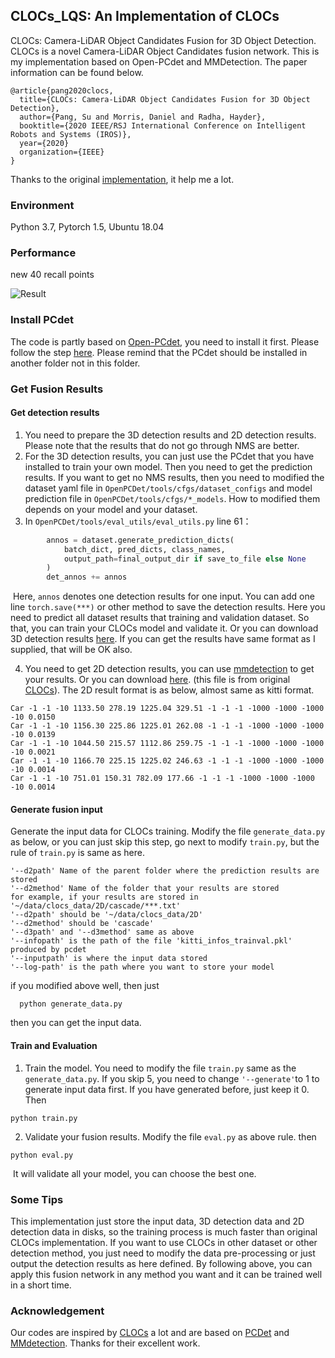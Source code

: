 ## CLOCs_LQS: An Implementation of CLOCs

CLOCs: Camera-LiDAR Object Candidates Fusion for 3D Object Detection. CLOCs is a novel Camera-LiDAR Object Candidates fusion network. This is my implementation based on Open-PCdet and MMDetection. The paper information can be found below. 

```
@article{pang2020clocs,
  title={CLOCs: Camera-LiDAR Object Candidates Fusion for 3D Object Detection},
  author={Pang, Su and Morris, Daniel and Radha, Hayder},
  booktitle={2020 IEEE/RSJ International Conference on Intelligent Robots and Systems (IROS)},
  year={2020}
  organization={IEEE}
}
```

Thanks to the original [implementation](https://github.com/pangsu0613/CLOCs), it help me a lot. 

### Environment

Python 3.7, Pytorch 1.5, Ubuntu 18.04

### Performance

new 40 recall points

![Result](F:\University\大三下\大创\my_Clocs\Result.png)

### Install PCdet

The code is partly based on [Open-PCdet](https://github.com/open-mmlab/OpenPCDet), you need to install it first. Please follow the step [here](https://github.com/open-mmlab/OpenPCDet). Please remind that the PCdet should be installed in another folder not in this folder. 

### Get Fusion Results

#### Get detection results

1. You need to prepare the 3D detection results and 2D detection results. Please note that the results that do not go through NMS are better. 
2. For the 3D detection results, you can just use the PCdet that you have installed to train your own model. Then you need to get the prediction results. If you want to get no NMS results, then you need to modified the dataset yaml file in  `OpenPCDet/tools/cfgs/dataset_configs` and model prediction file in `OpenPCDet/tools/cfgs/*_models`. How to modified them depends on your model and your dataset.
3. In `OpenPCDet/tools/eval_utils/eval_utils.py` line 61：

```python
        annos = dataset.generate_prediction_dicts(
            batch_dict, pred_dicts, class_names,
            output_path=final_output_dir if save_to_file else None
        )
        det_annos += annos
```

​	Here, `annos` denotes one detection results for one input. You can add one line `torch.save(***)` or other method to save the detection results. Here you need to predict all dataset results that training and validation dataset. So that, you can train your CLOCs model and validate it. Or you can download 3D detection results [here](https://jbox.sjtu.edu.cn/l/OFgs7G). If you can get the results have same format as  I supplied, that will be OK also.

4. You need to get 2D detection results, you can use [mmdetection](https://github.com/open-mmlab/mmdetection) to get your results. Or you can download [here](https://jbox.sjtu.edu.cn/l/hFDjf2). (this file is from original [CLOCs](https://github.com/pangsu0613/CLOCs)). The 2D result format is as below, almost same as kitti format.

```
Car -1 -1 -10 1133.50 278.19 1225.04 329.51 -1 -1 -1 -1000 -1000 -1000 -10 0.0150 
Car -1 -1 -10 1156.30 225.86 1225.01 262.08 -1 -1 -1 -1000 -1000 -1000 -10 0.0139 
Car -1 -1 -10 1044.50 215.57 1112.86 259.75 -1 -1 -1 -1000 -1000 -1000 -10 0.0021 
Car -1 -1 -10 1166.70 225.15 1225.02 246.63 -1 -1 -1 -1000 -1000 -1000 -10 0.0014 
Car -1 -1 -10 751.01 150.31 782.09 177.66 -1 -1 -1 -1000 -1000 -1000 -10 0.0014 
```

#### Generate fusion input

Generate the input data for CLOCs training.  Modify the file `generate_data.py` as below, or you can just skip this step, go next to modify `train.py`, but the rule of `train.py` is same as here.

```
'--d2path' Name of the parent folder where the prediction results are stored
'--d2method' Name of the folder that your results are stored
for example, if your results are stored in '~/data/clocs_data/2D/cascade/***.txt'
'--d2path' should be '~/data/clocs_data/2D'
'--d2method' should be 'cascade'
'--d3path' and '--d3method' same as above
'--infopath' is the path of the file 'kitti_infos_trainval.pkl' produced by pcdet
'--inputpath' is where the input data stored
'--log-path' is the path where you want to store your model
```

if you modified above well, then just 

```
  python generate_data.py
```

then you can get the input data.

#### Train and Evaluation

1. Train the model. You need to modify the file `train.py` same as the `generate_data.py`.  If you skip 5, you need to change `'--generate'`to 1 to generate input data first. If you have generated before, just keep it 0.  Then  

```
python train.py
```

2. Validate your fusion results. Modify the file `eval.py` as above rule.  then

```
python eval.py
```

​	It will validate all your model, you can choose the best one.

### Some Tips

This implementation just store the input data, 3D detection data and 2D detection data in disks, so the training process is much faster than original CLOCs implementation. If you want to use CLOCs in other dataset or other detection method, you just need to modify the data pre-processing or just output the detection results as here defined. By following above, you can apply this fusion network in any method you want and it can be trained well in a short time.

### Acknowledgement

Our codes are inspired by [CLOCs](https://github.com/pangsu0613/CLOCs) a lot and are based on [PCDet](https://github.com/open-mmlab/OpenPCDet) and [MMdetection](https://github.com/open-mmlab/mmdetection). Thanks for their excellent work.




